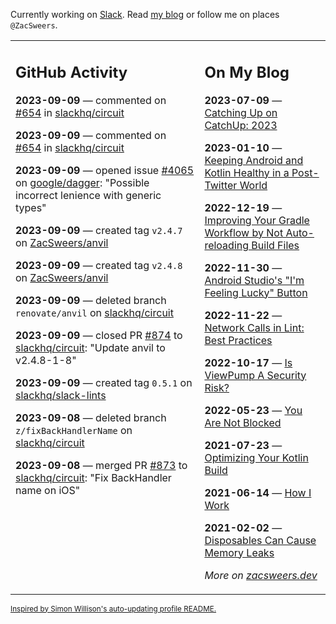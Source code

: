 Currently working on [Slack](https://slack.com/). Read [my blog](https://zacsweers.dev/) or follow me on places `@ZacSweers`.

<table><tr><td valign="top" width="60%">

## GitHub Activity
<!-- githubActivity starts -->
**2023-09-09** — commented on [#654](https://github.com/slackhq/circuit/pull/654#issuecomment-1712588843) in [slackhq/circuit](https://github.com/slackhq/circuit)

**2023-09-09** — commented on [#654](https://github.com/slackhq/circuit/pull/654#issuecomment-1712588571) in [slackhq/circuit](https://github.com/slackhq/circuit)

**2023-09-09** — opened issue [#4065](https://github.com/google/dagger/issues/4065) on [google/dagger](https://github.com/google/dagger): "Possible incorrect lenience with generic types"

**2023-09-09** — created tag `v2.4.7` on [ZacSweers/anvil](https://github.com/ZacSweers/anvil)

**2023-09-09** — created tag `v2.4.8` on [ZacSweers/anvil](https://github.com/ZacSweers/anvil)

**2023-09-09** — deleted branch `renovate/anvil` on [slackhq/circuit](https://github.com/slackhq/circuit)

**2023-09-09** — closed PR [#874](https://github.com/slackhq/circuit/pull/874) to [slackhq/circuit](https://github.com/slackhq/circuit): "Update anvil to v2.4.8-1-8"

**2023-09-09** — created tag `0.5.1` on [slackhq/slack-lints](https://github.com/slackhq/slack-lints)

**2023-09-08** — deleted branch `z/fixBackHandlerName` on [slackhq/circuit](https://github.com/slackhq/circuit)

**2023-09-08** — merged PR [#873](https://github.com/slackhq/circuit/pull/873) to [slackhq/circuit](https://github.com/slackhq/circuit): "Fix BackHandler name on iOS"
<!-- githubActivity ends -->
</td><td valign="top" width="40%">

## On My Blog
<!-- blog starts -->
**2023-07-09** — [Catching Up on CatchUp: 2023](https://www.zacsweers.dev/catching-up-on-catchup-2023/)

**2023-01-10** — [Keeping Android and Kotlin Healthy in a Post-Twitter World](https://www.zacsweers.dev/keeping-android-healthy/)

**2022-12-19** — [Improving Your Gradle Workflow by Not Auto-reloading Build Files](https://www.zacsweers.dev/improving-your-workflow-by-not-auto-reloading-build-files/)

**2022-11-30** — [Android Studio's "I'm Feeling Lucky" Button](https://www.zacsweers.dev/android-studios-im-feeling-lucky-button/)

**2022-11-22** — [Network Calls in Lint: Best Practices](https://www.zacsweers.dev/network-calls-in-lint-best-practices/)

**2022-10-17** — [Is ViewPump A Security Risk?](https://www.zacsweers.dev/is-viewpump-a-security-risk/)

**2022-05-23** — [You Are Not Blocked](https://www.zacsweers.dev/you-are-not-blocked/)

**2021-07-23** — [Optimizing Your Kotlin Build](https://www.zacsweers.dev/optimizing-your-kotlin-build/)

**2021-06-14** — [How I Work](https://www.zacsweers.dev/how-i-work/)

**2021-02-02** — [Disposables Can Cause Memory Leaks](https://www.zacsweers.dev/disposables-can-cause-memory-leaks/)
<!-- blog ends -->
_More on [zacsweers.dev](https://zacsweers.dev/)_
</td></tr></table>

<sub><a href="https://simonwillison.net/2020/Jul/10/self-updating-profile-readme/">Inspired by Simon Willison's auto-updating profile README.</a></sub>